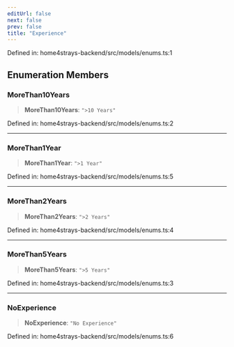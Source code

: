 ```yaml
---
editUrl: false
next: false
prev: false
title: "Experience"
---
```


Defined in: home4strays-backend/src/models/enums.ts:1

## Enumeration Members

### MoreThan10Years

> **MoreThan10Years**: `">10 Years"`

Defined in: home4strays-backend/src/models/enums.ts:2

***

### MoreThan1Year

> **MoreThan1Year**: `">1 Year"`

Defined in: home4strays-backend/src/models/enums.ts:5

***

### MoreThan2Years

> **MoreThan2Years**: `">2 Years"`

Defined in: home4strays-backend/src/models/enums.ts:4

***

### MoreThan5Years

> **MoreThan5Years**: `">5 Years"`

Defined in: home4strays-backend/src/models/enums.ts:3

***

### NoExperience

> **NoExperience**: `"No Experience"`

Defined in: home4strays-backend/src/models/enums.ts:6
